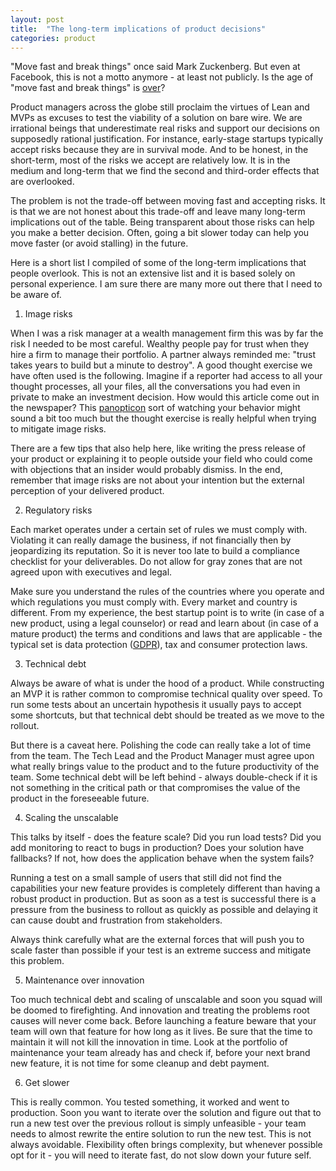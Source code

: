 ```yaml
---
layout: post
title:  "The long-term implications of product decisions"
categories: product
---
```


"Move fast and break things" once said Mark Zuckenberg. But even at Facebook, this is not a motto anymore - at least not publicly. Is the age of "move fast and break things" is [over](https://hbr.org/2019/01/the-era-of-move-fast-and-break-things-is-over)?

Product managers across the globe still proclaim the virtues of Lean and MVPs as excuses to test the viability of a solution on bare wire. We are irrational beings that underestimate real risks and support our decisions on supposedly rational justification. For instance, early-stage startups typically accept risks because they are in survival mode. And to be honest, in the short-term, most of the risks we accept are relatively low. It is in the medium and long-term that we find the second and third-order effects that are overlooked.

The problem is not the trade-off between moving fast and accepting risks. It is that we are not honest about this trade-off and leave many long-term implications out of the table. Being transparent about those risks can help you make a better decision. Often, going a bit slower today can help you move faster (or avoid stalling) in the future.

Here is a short list I compiled of some of the long-term implications that people overlook. This is not an extensive list and it is based solely on personal experience. I am sure there are many more out there that I need to be aware of.

1. Image risks

When I was a risk manager at a wealth management firm this was by far the risk I needed to be most careful. Wealthy people pay for trust when they hire a firm to manage their portfolio. A partner always reminded me: "trust takes years to build but a minute to destroy". A good thought exercise we have often used is the following. Imagine if a reporter had access to all your thought processes, all your files, all the conversations you had even in private to make an investment decision. How would this article come out in the newspaper? This [panopticon](https://en.wikipedia.org/wiki/Panopticon) sort of watching your behavior might sound a bit too much but the thought exercise is really helpful when trying to mitigate image risks.

There are a few tips that also help here, like writing the press release of your product or explaining it to people outside your field who could come with objections that an insider would probably dismiss. In the end, remember that image risks are not about your intention but the external perception of your delivered product. 

2. Regulatory risks

Each market operates under a certain set of rules we must comply with. Violating it can really damage the business, if not financially then by jeopardizing its reputation. So it is never too late to build a compliance checklist for your deliverables. Do not allow for gray zones that are not agreed upon with executives and legal.

Make sure you understand the rules of the countries where you operate and which regulations you must comply with. Every market and country is different. From my experience, the best startup point is to write (in case of a new product, using a legal counselor) or read and learn about (in case of a mature product) the terms and conditions and laws that are applicable - the typical set is data protection ([GDPR](https://gdpr-info.eu/)), tax and consumer protection laws.

3. Technical debt

Always be aware of what is under the hood of a product. While constructing an MVP it is rather common to compromise technical quality over speed. To run some tests about an uncertain hypothesis it usually pays to accept some shortcuts, but that technical debt should be treated as we move to the rollout.

But there is a caveat here. Polishing the code can really take a lot of time from the team. The Tech Lead and the Product Manager must agree upon what really brings value to the product and to the future productivity of the team. Some technical debt will be left behind - always double-check if it is not something in the critical path or that compromises the value of the product in the foreseeable future.

4. Scaling the unscalable

This talks by itself - does the feature scale? Did you run load tests? Did you add monitoring to react to bugs in production? Does your solution have fallbacks? If not, how does the application behave when the system fails?

Running a test on a small sample of users that still did not find the capabilities your new feature provides is completely different than having a robust product in production. But as soon as a test is successful there is a pressure from the business to rollout as quickly as possible and delaying it can cause doubt and frustration from stakeholders.

Always think carefully what are the external forces that will push you to scale faster than possible if your test is an extreme success and mitigate this problem.

5. Maintenance over innovation

Too much technical debt and scaling of unscalable and soon you squad will be doomed to firefighting. And innovation and treating the problems root causes will never come back. Before launching a feature beware that your team will own that feature for how long as it lives. Be sure that the time to maintain it will not kill the innovation in time. Look at the portfolio of maintenance your team already has and check if, before your next brand new feature, it is not time for some cleanup and debt payment.

6. Get slower

This is really common. You tested something, it worked and went to production. Soon you want to iterate over the solution and figure out that to run a new test over the previous rollout is simply unfeasible - your team needs to almost rewrite the entire solution to run the new test. This is not always avoidable. Flexibility often brings complexity, but whenever possible opt for it - you will need to iterate fast, do not slow down your future self.
